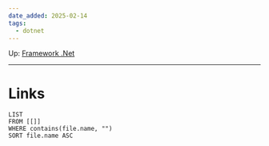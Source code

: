 ```yaml
---
date_added: 2025-02-14
tags:
  - dotnet
---
```

Up: [Framework .Net](Framework%20.Net.md) 
___
 
# Links
```dataview
LIST
FROM [[]]
WHERE contains(file.name, "")
SORT file.name ASC
```
